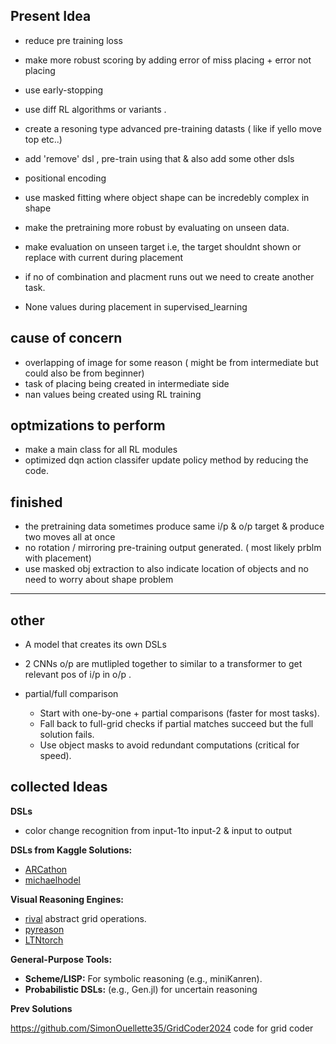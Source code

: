 ## Present Idea

- reduce pre training loss
- make more robust scoring by adding  error of  miss placing + error not placing
- use early-stopping
- use diff RL algorithms or variants .
- create a resoning type advanced pre-training datasts ( like if yello move top etc..)
- add 'remove' dsl , pre-train using that  & also add some other dsls

- positional encoding
- use masked fitting where object shape can be incredebly complex in shape
- make the pretraining more robust by evaluating on unseen data.
- make evaluation on unseen target i.e, the target shouldnt shown or replace with current during placement
- if no of combination and placment runs out we need to create another task. 
- None values during placement in supervised_learning
## cause of concern 
- overlapping  of image for some reason ( might be from intermediate but could also be from beginner)
- task of placing being created in intermediate side
- nan values being created using RL training

## optmizations to perform
- make a main class for all RL modules
- optimized dqn action classifer update policy method by reducing the code.

## finished

- the pretraining data sometimes produce same i/p & o/p target & produce two moves all at once 
- no rotation / mirroring pre-training output generated. ( most likely prblm with placement)
- use masked obj extraction to also indicate location of objects and no need to worry about shape problem

---

## other 
- A model that creates its own DSLs
- 2 CNNs o/p are mutlipled together to similar to a transformer to get relevant pos of i/p in o/p .

- partial/full comparison
    - Start with one-by-one + partial comparisons (faster for most tasks).
    - Fall back to full-grid checks if partial matches succeed but the full solution fails.
    - Use object masks to avoid redundant computations (critical for speed).

## collected Ideas

**DSLs**

- color change recognition from input-1to input-2  & input to output

**DSLs from Kaggle Solutions:**    
- [ARCathon](https://github.com/arcathon/)
- [michaelhodel](https://github.com/michaelhodel/arc-dsl/tree/main)

    
 **Visual Reasoning Engines:** 
 - [rival](https://github.com/msamsami/rival) abstract grid operations.
- [pyreason](https://github.com/lab-v2/pyreason)
- [LTNtorch](https://github.com/tommasocarraro/LTNtorch)


**General-Purpose Tools:**
- **Scheme/LISP:** For symbolic reasoning (e.g., miniKanren).
- **Probabilistic DSLs:** (e.g., Gen.jl) for uncertain reasoning

**Prev Solutions**

https://github.com/SimonOuellette35/GridCoder2024 code for grid coder


